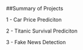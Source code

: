 ##Summary of Projects

1 - Car Price Prediciton

2 - Titanic Survival Prediciton

3 - Fake News Detection

